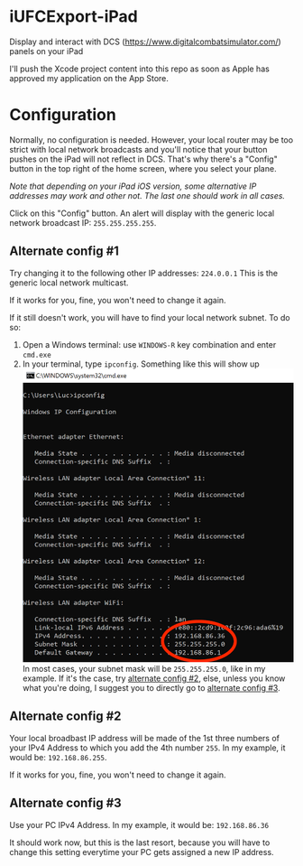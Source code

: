 # iUFCExport-iPad
Display and interact with DCS (https://www.digitalcombatsimulator.com/) panels on your iPad

I'll push the Xcode project content into this repo as soon as Apple has approved my application on the App Store.

# Configuration
Normally, no configuration is needed. However, your local router may be too strict with local network broadcasts and you'll notice that your button pushes on the iPad will not reflect in DCS.
That's why there's a "Config" button in the top right of the home screen, where you select your plane.

*Note that depending on your iPad iOS version, some alternative IP addresses may work and other not. The last one should work in all cases.* 

Click on this "Config" button.
An alert will display with the  generic local network broadcast IP: `255.255.255.255`.

## Alternate config #1
Try changing it to the following other IP addresses: `224.0.0.1` This is the generic local network multicast.

If it works for you, fine, you won't need to change it again.

If it still doesn't work, you will have to find your local network subnet. To do so:
1) Open a Windows terminal: use `WINDOWS-R` key combination and enter `cmd.exe`
2) In your terminal, type `ipconfig`. Something like this will show up
![TERMINAL](./doc-resources/ipaddress.png)
In most cases, your subnet mask will be `255.255.255.0`, like in my example. If it's the case, try [alternate config #2](#alternate-config-2), else, unless you know what you're doing, I suggest you to directly go to [alternate config #3](#alternate-config-3).

## Alternate config #2
Your local broadbast IP address will be made of the 1st three numbers of your IPv4 Address to which you add the 4th number `255`. In my example, it would be: `192.168.86.255`.

If it works for you, fine, you won't need to change it again.

## Alternate config #3
Use your PC IPv4 Address. In my example, it would be: `192.168.86.36`

It should work now, but this is the last resort, because you will have to change this setting everytime your PC gets assigned a new IP address.



